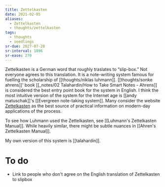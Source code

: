 ```yaml
---
title: Zettelkasten
date: 2021-02-05
aliases:
  - Zettelkasten
  - thoughts/zettelkasten
tags:
  - thoughts
  - seedlings
sr-due: 2027-07-28
sr-interval: 1096
sr-ease: 270
---
```

Zettelkasten is a German word that roughly traslates to “slip-box.” Not everyone agrees to this translation. It is a note-writing system famous for fuelling the scholarship of [[thoughts/niklas luhmann]]. [[thoughts/sonke ahrens]]' book [[_notes/02 Talahardin/How to Take Smart Notes - Ahrens]] is considered the best entry point book for the system in English. I think the most intuitive version of the system for the Internet age is [[andy matuschak]]'s [[Evergreen note-taking system]]. Many consider the website [Zettelkasten](https://zettelkasten.de/) as the best source of practical information on modern-day applications of the process.

To see how Luhmann used the Zettelkasten, see [[Luhmann's Zettelkasten Manual]]. While heavily similar, there might be subtle nuances in [[Ahren's Zettelkasten Manual]].

My own version of this system is [[talahardin]].

# To do

- Link to people who don't agree on the English translation of Zettelkasten to slipbox